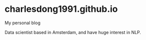 # charlesdong1991.github.io
My personal blog

Data scientist based in Amsterdam, and have huge interest in NLP.
